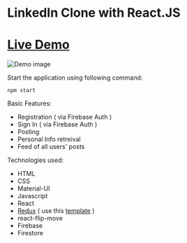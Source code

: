 # LinkedIn Clone with React.JS

# <a href="https://linkedin-clone-ea448.web.app/">Live Demo</a>

<img src="https://github.com/ahmadrazach/linkedin-clone/blob/master/src/files/App%20demo.gif" alt="Demo image"/>

Start the application using following command:
```
npm start
```

Basic Features:
 
- Registration ( via Firebase Auth )
- Sign In ( via Firebase Auth )
- Posting
- Personal Info retreival
- Feed of all users' posts

Technologies used:

- HTML
- CSS
- Material-UI
- Javascript
- React
- <a href="https://redux.js.org/tutorials/quick-start">Redux</a> ( use this <a href="https://github.com/reduxjs/cra-template-redux">template</a> )
- react-flip-move
- Firebase
- Firestore
